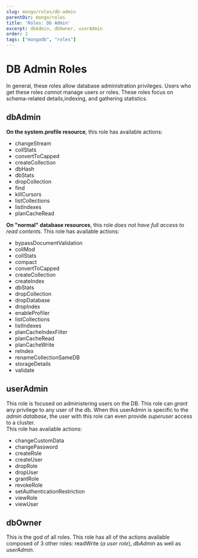 ```yaml
---
slug: mongo/roles/db-admin
parentDir: mongo/roles
title: 'Roles: Db Admin'
excerpt: dbAdmin, dbOwner, userAdmin
order: 2
tags: ["mongodb", "roles"]
---
```


# DB Admin Roles

In general, these roles allow database administration privileges. Users who get these roles _cannot_ manage users or roles. These roles focus on schema-related details,indexing, and gathering statistics.

## dbAdmin

**On the system.profile resource**, this role has available actions:

- changeStream
- collStats
- convertToCapped
- createCollection
- dbHash
- dbStats
- dropCollection
- find
- killCursors
- listCollections
- listIndexes
- planCacheRead

**On "normal" database resources**, this role _does not have full access to read contents_. This role has available actions:

- bypassDocumentValidation
- collMod
- collStats
- compact
- convertToCapped
- createCollection
- createIndex
- dbStats
- dropCollection
- dropDatabase
- dropIndex
- enableProfiler
- listCollections
- listIndexes
- planCacheIndexFilter
- planCacheRead
- planCacheWrite
- reIndex
- renameCollectionSameDB
- storageDetails
- validate

## userAdmin

This role is focused on administering users on the DB. This role can _grant_ any privilege to any user of the db. When this userAdmin is specific to the _admin database_, the user with this role can even provide _superuser_ access to a cluster.  
This role has available actions:

- changeCustomData
- changePassword
- createRole
- createUser
- dropRole
- dropUser
- grantRole
- revokeRole
- setAuthenticationRestriction
- viewRole
- viewUser

## dbOwner

This is the god of all roles. This role has all of the actions available composed of 3 other roles: readWrite (_a user role_), _dbAdmin_ as well as _userAdmin_.
